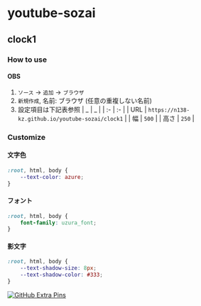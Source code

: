 # youtube-sozai

## clock1

### How to use

#### OBS

1. `ソース` -> `追加` -> `ブラウザ`
2. `新規作成`, 名前: ブラウザ (任意の重複しない名前)
3. 設定項目は下記表参照
    | _ | _ |
    | :- | :- |
    | URL | `https://n138-kz.github.io/youtube-sozai/clock1` |
    | 幅 | `500` |
    | 高さ | `250` |

### Customize

#### 文字色
```css
:root, html, body {
    --text-color: azure;
}
```
#### フォント
```css
:root, html, body {
    font-family: uzura_font;
}
```
#### 影文字
```css
:root, html, body {
    --text-shadow-size: 8px;
    --text-shadow-color: #333;
}
```

[![GitHub Extra Pins](https://github-readme-stats.vercel.app/api/pin/?locale=ja&show_owner=true&theme=graywhite&username=n138-kz&repo=youtube-sozai)](https://github.com/n138-kz/youtube-sozai)
